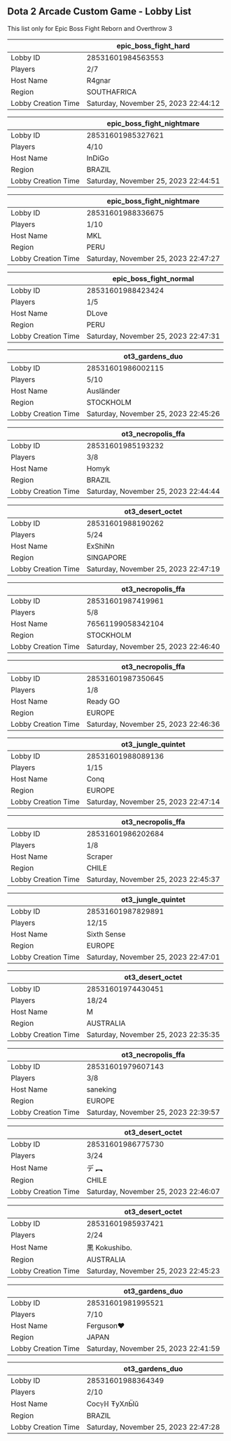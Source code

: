 ## Dota 2 Arcade Custom Game - Lobby List

This list only for Epic Boss Fight Reborn and Overthrow 3

|  | epic_boss_fight_hard |
| ------ | ------ |
| Lobby ID | 28531601984563553 |
| Players | 2/7 |
| Host Name | R4gnar |
| Region | SOUTHAFRICA |
| Lobby Creation Time | Saturday, November 25, 2023 22:44:12 |


|  | epic_boss_fight_nightmare |
| ------ | ------ |
| Lobby ID | 28531601985327621 |
| Players | 4/10 |
| Host Name | InDiGo |
| Region | BRAZIL |
| Lobby Creation Time | Saturday, November 25, 2023 22:44:51 |


|  | epic_boss_fight_nightmare |
| ------ | ------ |
| Lobby ID | 28531601988336675 |
| Players | 1/10 |
| Host Name | MKL |
| Region | PERU |
| Lobby Creation Time | Saturday, November 25, 2023 22:47:27 |


|  | epic_boss_fight_normal |
| ------ | ------ |
| Lobby ID | 28531601988423424 |
| Players | 1/5 |
| Host Name | DLove |
| Region | PERU |
| Lobby Creation Time | Saturday, November 25, 2023 22:47:31 |


|  | ot3_gardens_duo |
| ------ | ------ |
| Lobby ID | 28531601986002115 |
| Players | 5/10 |
| Host Name | Ausländer |
| Region | STOCKHOLM |
| Lobby Creation Time | Saturday, November 25, 2023 22:45:26 |


|  | ot3_necropolis_ffa |
| ------ | ------ |
| Lobby ID | 28531601985193232 |
| Players | 3/8 |
| Host Name | Homyk |
| Region | BRAZIL |
| Lobby Creation Time | Saturday, November 25, 2023 22:44:44 |


|  | ot3_desert_octet |
| ------ | ------ |
| Lobby ID | 28531601988190262 |
| Players | 5/24 |
| Host Name | ExShiNn |
| Region | SINGAPORE |
| Lobby Creation Time | Saturday, November 25, 2023 22:47:19 |


|  | ot3_necropolis_ffa |
| ------ | ------ |
| Lobby ID | 28531601987419961 |
| Players | 5/8 |
| Host Name | 76561199058342104 |
| Region | STOCKHOLM |
| Lobby Creation Time | Saturday, November 25, 2023 22:46:40 |


|  | ot3_necropolis_ffa |
| ------ | ------ |
| Lobby ID | 28531601987350645 |
| Players | 1/8 |
| Host Name | Ready GO |
| Region | EUROPE |
| Lobby Creation Time | Saturday, November 25, 2023 22:46:36 |


|  | ot3_jungle_quintet |
| ------ | ------ |
| Lobby ID | 28531601988089136 |
| Players | 1/15 |
| Host Name | Conq |
| Region | EUROPE |
| Lobby Creation Time | Saturday, November 25, 2023 22:47:14 |


|  | ot3_necropolis_ffa |
| ------ | ------ |
| Lobby ID | 28531601986202684 |
| Players | 1/8 |
| Host Name | Scraper |
| Region | CHILE |
| Lobby Creation Time | Saturday, November 25, 2023 22:45:37 |


|  | ot3_jungle_quintet |
| ------ | ------ |
| Lobby ID | 28531601987829891 |
| Players | 12/15 |
| Host Name | Sixth Sense |
| Region | EUROPE |
| Lobby Creation Time | Saturday, November 25, 2023 22:47:01 |


|  | ot3_desert_octet |
| ------ | ------ |
| Lobby ID | 28531601974430451 |
| Players | 18/24 |
| Host Name | M |
| Region | AUSTRALIA |
| Lobby Creation Time | Saturday, November 25, 2023 22:35:35 |


|  | ot3_necropolis_ffa |
| ------ | ------ |
| Lobby ID | 28531601979607143 |
| Players | 3/8 |
| Host Name | saneking |
| Region | EUROPE |
| Lobby Creation Time | Saturday, November 25, 2023 22:39:57 |


|  | ot3_desert_octet |
| ------ | ------ |
| Lobby ID | 28531601986775730 |
| Players | 3/24 |
| Host Name |    デ ︻ |
| Region | CHILE |
| Lobby Creation Time | Saturday, November 25, 2023 22:46:07 |


|  | ot3_desert_octet |
| ------ | ------ |
| Lobby ID | 28531601985937421 |
| Players | 2/24 |
| Host Name | 黒 Kokushibo. |
| Region | AUSTRALIA |
| Lobby Creation Time | Saturday, November 25, 2023 22:45:23 |


|  | ot3_gardens_duo |
| ------ | ------ |
| Lobby ID | 28531601981995521 |
| Players | 7/10 |
| Host Name | Ferguson♥ |
| Region | JAPAN |
| Lobby Creation Time | Saturday, November 25, 2023 22:41:59 |


|  | ot3_gardens_duo |
| ------ | ------ |
| Lobby ID | 28531601988364349 |
| Players | 2/10 |
| Host Name | Сосℽ︎ℍ ŦуХлӸŭ |
| Region | BRAZIL |
| Lobby Creation Time | Saturday, November 25, 2023 22:47:28 |


